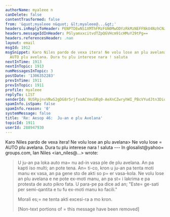 ```yaml
---
authorName: myaleee n
canDelete: false
contentTrasformed: false
from: '&quot;myaleee n&quot; &lt;myaleee@...&gt;'
headers.inReplyToHeader: PENPTDEwNS1XMThFMzFGN0MwODYzRkMzNEFFNkU4NzhCNzQwQHBoeC5nYmw+
headers.messageIdInHeader: PGlyamxxcitvdTZpQGVHcm91cHMuY29tPg==
headers.referencesHeader: .nan
layout: email
msgId: 1912
msgSnippet: Karo Niles pardo de vexa itera! Ne volu lose an plu avelana Ne volu lose
  AUTO plu avelana. Dura tu plu interese nara ! saluta
nextInTime: 1913
nextInTopic: 1913
numMessagesInTopic: 3
postDate: '1306352283'
prevInTime: 1911
prevInTopic: 1911
profile: myaleee
replyTo: LIST
senderId: 9U5RpjnvVRwS2gDG8r5rjfxoACVeuSRq0-AeXnCZwryhWI_PBcVYudJtn3DiqPxzD85KlfISGPKCBwOXuScIOxTk7edyAw
spamInfo.isSpam: false
spamInfo.reason: '0'
systemMessage: false
title: 'Re: Aesop 46:  Ju-an e plu Avelana'
topicId: 1911
userId: 288947930
---
```


Karo Niles
pardo de vexa itera!
 Ne volu lose an plu avelana> Ne volu lose =
AUTO plu avelana.
Dura tu plu interese nara !
saluta
--- In glosalist@yahoo=
groups.com, Ian Niles <ian_niles@...> wrote:
>
> 
> U ju-an pa loka auto ma=
nu ad-in vasa ple de plu avelana.  An pa kapti iso multi; an pote tena.  An=
ti-co, kron u ju-an pa tenta moti manu ex vasa, an pa gene sto de akti so p=
er vasa-kola.  Ne volu lose an plu avelana e ne pote ex-moti manu, an pa st=
i lakrima e pa protesta de auto pikro fata.  U para-pe pa dice ad an; "Este=
 ge-sati per semi-qantita e tu fu ex-moti manu ko facili."
>  
> Morali es;=
 ne tenta akti excesi-ra a mo kron. 		 	   		  
> 
> [Non-text portions of =
this message have been removed]
>



